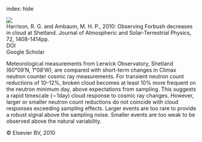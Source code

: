index: hide

<div class="Citation">
    <div class="Citation-thumb CitationThumb-linked"  data-href="https://doi.org/10.1016/j.jastp.2010.09.025">
      <img src="https://static.claimspace.cloud/climate-study-static/refs/thumbs/7/Harrison_and_Ambaum_2010-thumb.png" />
    </div>

  <div class="Citation-body">
    <div class="Citation-text">Harrison, R. G. and Ambaum, M. H. P., 2010: Observing Forbush decreases in cloud at Shetland. <span class="Article-journal">Journal of Atmospheric and Solar-Terrestrial Physics, </span><span class="Article-volume">72, </span>1408-1414pp.</div>
    <div class="Citation-links">
      <div class="CitationLink" data-href="https://doi.org/10.1016/j.jastp.2010.09.025">
        <div class="CitationLink-icon CitationLink-Doi"></div>
        <div class="CitationLink-text">DOI</div>
      </div>
      <div class="CitationLink" data-href="https://scholar.google.com/scholar?q=10.1016/j.jastp.2010.09.025">
        <div class="CitationLink-icon CitationLink-Scholar"></div>
        <div class="CitationLink-text">Google Scholar</div>
      </div>
    </div>
  </div>
</div>

Meteorological measurements from Lerwick Observatory, Shetland (60°09′N, 1°08′W), are compared with short-term changes in Climax neutron counter cosmic ray measurements. For transient neutron count reductions of 10–12%, broken cloud becomes at least 10% more frequent on the neutron minimum day, above expectations from sampling. This suggests a rapid timescale (∼1day) cloud response to cosmic ray changes. However, larger or smaller neutron count reductions do not coincide with cloud responses exceeding sampling effects. Larger events are too rare to provide a robust signal above the sampling noise. Smaller events are too weak to be observed above the natural variability.

<div class="Citation-copy">
&copy; Elsevier BV, 2010
</div>